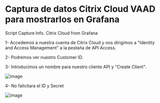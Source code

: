 # Captura de datos Citrix Cloud VAAD para mostrarlos en Grafana
Script Capture Info. Citrix Cloud from Grafana

1- Accedemos a nuestra cuenta de Citrix Cloud y nos dirigimos a "Identity and Access Management" a la pestaña de API Access.

2- Podremos ver nuestro Customer ID.

3- Introducimos un nombre para nuestro cliente API y "Create Client".

![image](https://user-images.githubusercontent.com/80542322/110987618-a521db00-836f-11eb-8ebf-3834f20f381b.png)

4- No falicitara el ID y Secret

![image](https://user-images.githubusercontent.com/80542322/110987928-21b4b980-8370-11eb-8033-557d698a50b0.png)

